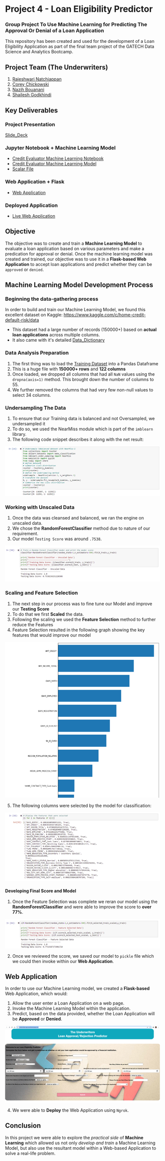 # Project 4 - Loan Eligibility Predictor
### Group Project To Use Machine Learning for Predicting The Approval Or Denial of a Loan Application
This repository has been created and used for the development of a Loan Eligibility Application as part of the final team project of the GATECH Data Science and Analytics Bootcamp.

## Project Team (The Underwriters)
1. [Rajeshwari Natchiappan](https://github.com/RajiNatch)
2. [Corey Chickowski](https://github.com/cchickowski)
3. [Nazih Bouanani](https://github.com/NazihZaz)
4. [Shailesh Godkhindi](https://github.com/sgodkhindi)

## Key Deliverables
### Project Presentation
[Slide_Deck](Project-4-Presentation.pptx)

### Jupyter Notebook + Machine Learning Model
- [Credit Evaluator Machine Learning Notebook](Credit_Risk_Evaluator.ipynb)
- [Credit Evaluator Machine Learning Model](Credit_Risk_Evaluator_Model.zip)
- [Scalar File](scaler.sav)

### Web Application + Flask
- [Web Application](webpage/app.py)

### Deployed Application
- [Live Web Application](http://3c63-2600-1700-42d2-a840-f0d3-73ef-cad8-dac8.ngrok.io/)

## Objective
The objective was to create and train a **Machine Learning Model** to evaluate a loan application based on various parameters and make a predication for approval or denial. Once the machine learning model was created and trained, our objective was to use it in a **Flask-based Web Application** to accept loan applications and predict whether they can be `approved` or `denied`.  

## Machine Learning Model Development Process

### Beginning the data-gathering process
In order to build and train our Machine Learning Model, we found this excellent dataset on Kaggle:
https://www.kaggle.com/c/home-credit-default-risk/data

* This dataset had a large number of records (150000+) based on **actual loan applications** across multiple columns. 
* It also came with it's detailed [Data_Dictionary](Data_Dictionary.csv)

### Data Analysis Preparation
1. The first thing was to load the [Training Dataset](Resources/application_train.csv) into a Pandas Dataframe
2. This is a huge file with **150000+ rows** and **122 columns**
3. Once loaded, we dropped all columns that had all `NaN` values using the `dropna(axis=1)` method. This brought down the number of columns to 55.
4. We further removed the columns that had very few non-null values to select 34 columns.

### Undersampling The Data
1. To ensure that our Training data is balanced and not Oversampled, we undersampled it
2. To do so, we used the NearMiss module which is part of the `imblearn` library.
3. The following code snippet describes it along with the net result:

![Under Sampling](Images/under_sampling.PNG)

### Working with Unscaled Data
1. Once the data was cleansed and balanced, we ran the engine on unscaled data.
2. We chose the **RandomForestClassifier** method due to nature of our requirement.
3. Our model `Testing Score` was around `.7538`.

![Unscaled Score](Images/unscaled_score.png)

### Scaling and Feature Selection
1. The next step in our process was to fine tune our Model and improve our **Testing Score**
2. To do that we first **Scaled** the data. 
3. Following the scaling we used the **Feature Selection** method to further reduce the Features
4. Feature Selection resulted in the following graph showing the key features that would improve our model

![Feature Selection](Images/feature_selection.png)

5. The following columns were selected by the model for classification:

![Selected_Columns](Images/selected_columns.png)

#### Developing Final Score and Model 
1. Once the Feature Selection was complete we reran our model using the **RandomForestClassifier** and were able to improve the score to **over 77%**.

![Final_Score](Images/final_score.png)

2. Once we reviewed the score, we saved our model to `pickle` file which we could then invoke within our **Web Application**.

## Web Application
In order to use our Machine Learning model, we created a **Flask-based** Web Application, which would: 
1. Allow the user enter a Loan Application on a web page.
2. Invoke the Machine Learning Model within the application.
3. Predict, based on the data provided, whether the Loan Application will be **Approved** or **Denied**.

![Web Application](Images/app_image.png)

4. We were able to **Deploy** the Web Application using `Ngrok`.

## Conclusion
In this project we were able to explore the *practical side* of **Machine Learning** which allowed us not only *develop and train* a Machine Learning Model, but also use the resultant model within a Web-based Application to solve a real-life problem.


